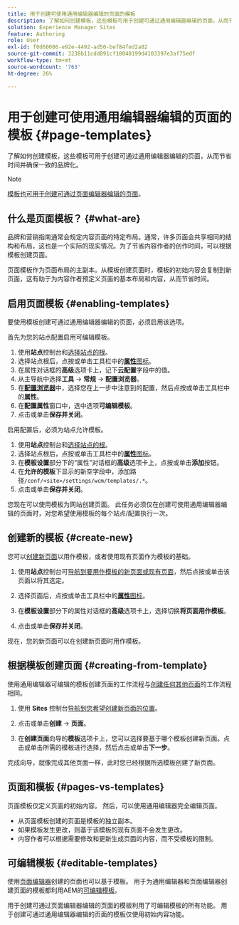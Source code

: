 ```yaml
---
title: 用于创建可使用通用编辑器编辑的页面的模板
description: 了解如何创建模板，这些模板可用于创建可通过通用编辑器编辑的页面，从而节省时间并确保一致的品牌化。
solution: Experience Manager Sites
feature: Authoring
role: User
exl-id: f0d60086-e92e-4492-ad50-bef84fed2a82
source-git-commit: 3238b11cdd891cf18048199d4103397e3af75edf
workflow-type: tm+mt
source-wordcount: '763'
ht-degree: 26%

---
```



# 用于创建可使用通用编辑器编辑的页面的模板 {#page-templates}

了解如何创建模板，这些模板可用于创建可通过通用编辑器编辑的页面，从而节省时间并确保一致的品牌化。

>[!NOTE]
>
>[模板也可用于创建可通过页面编辑器编辑的页面](/help/sites-cloud/authoring/page-editor/templates.md)。

## 什么是页面模板？ {#what-are}

品牌和营销指南通常会规定内容页面的特定布局。通常，许多页面会共享相同的结构和布局，这也是一个实际的现实情况。为了节省内容作者的创作时间，可以根据模板创建页面。

页面模板作为页面布局的主副本。从模板创建页面时，模板的初始内容会复制到新页面，这有助于为内容作者预定义页面的基本布局和内容，从而节省时间。

## 启用页面模板 {#enabling-templates}

要使用模板创建可通过通用编辑器编辑的页面，必须启用该选项。

首先为您的站点配置启用可编辑模板。

1. 使用&#x200B;**站点**&#x200B;控制台和[选择站点的根](/help/sites-cloud/authoring/sites-console/introduction.md#selecting-resources)。
1. 选择站点根后，点按或单击工具栏中的&#x200B;[**属性**&#x200B;图标](/help/sites-cloud/authoring/sites-console/page-properties.md)。
1. 在属性对话框的&#x200B;**高级**&#x200B;选项卡上，记下&#x200B;**云配置**&#x200B;字段中的值。
1. 从主导航中选择&#x200B;**工具** -> **常规** -> **配置浏览器**。
1. 在&#x200B;**[配置浏览器](/help/implementing/developing/introduction/configurations.md)**&#x200B;中，选择您在上一步中注意到的配置，然后点按或单击工具栏中的&#x200B;**属性**。
1. 在&#x200B;**配置属性**&#x200B;窗口中，选中选项&#x200B;**可编辑模板**。
1. 点击或单击&#x200B;**保存并关闭**。

启用配置后，必须为站点允许模板。

1. 使用&#x200B;**站点**&#x200B;控制台和[选择站点的根](/help/sites-cloud/authoring/sites-console/introduction.md#selecting-resources)。
1. 选择站点根后，点按或单击工具栏中的&#x200B;[**属性**&#x200B;图标](/help/sites-cloud/authoring/sites-console/page-properties.md)。
1. 在&#x200B;**模板设置**&#x200B;部分下的“属性”对话框的&#x200B;**高级**&#x200B;选项卡上，点按或单击&#x200B;**添加**&#x200B;按钮。
1. 在&#x200B;**允许的模板**&#x200B;下显示的新空字段中，添加路径`/conf/<site>/settings/wcm/templates/.*`。
1. 点击或单击&#x200B;**保存并关闭**。

您现在可以使用模板为网站创建页面。 此任务必须仅在创建可使用通用编辑器编辑的页面时，对您希望使用模板的每个站点/配置执行一次。

## 创建新的模板 {#create-new}

您可以[创建新页面](/help/sites-cloud/authoring/sites-console/creating-pages.md)以用作模板，或者使用现有页面作为模板的基础。

1. 使用&#x200B;**站点**&#x200B;控制台可[导航到要用作模板的新页面或现有页面](/help/sites-cloud/authoring/sites-console/introduction.md#selecting-resources)，然后点按或单击该页面以将其选定。

1. 选择页面后，点按或单击工具栏中的&#x200B;[**属性**&#x200B;图标](/help/sites-cloud/authoring/sites-console/edit-page-properties.md)。

1. 在&#x200B;**模板设置**&#x200B;部分下的属性对话框的&#x200B;**高级**&#x200B;选项卡上，选择切换&#x200B;**将页面用作模板**。

1. 点击或单击&#x200B;**保存并关闭**。

现在，您的新页面可以在创建新页面时用作模板。

## 根据模板创建页面 {#creating-from-template}

使用通用编辑器可编辑的模板创建页面的工作流程与[创建任何其他页面](/help/sites-cloud/authoring/sites-console/creating-pages.md)的工作流程相同。

1. 使用 **Sites** 控制台[导航到您希望创建新页面的位置](/help/sites-cloud/authoring/sites-console/introduction.md#selecting-resources)。

1. 点击或单击&#x200B;**创建** -> **页面**。

1. 在&#x200B;**创建页面**&#x200B;向导的&#x200B;**模板**&#x200B;选项卡上，您可以选择要基于哪个模板创建新页面。点击或单击所需的模板进行选择，然后点击或单击&#x200B;**下一步**。

完成向导，就像完成其他页面一样，此时您已经根据所选模板创建了新页面。

## 页面和模板 {#pages-vs-templates}

页面模板仅定义页面的初始内容。 然后，可以使用通用编辑器完全编辑页面。

* 从页面模板创建的页面是模板的独立副本。
* 如果模板发生更改，则基于该模板的现有页面不会发生更改。
* 内容作者可以根据需要修改和更新生成页面的内容，而不受模板的限制。

## 可编辑模板 {#editable-templates}

使用[页面编辑器](/help/sites-cloud/authoring/page-editor/introduction.md)创建的页面也可以基于模板。 用于为通用编辑器和页面编辑器创建页面的模板都利用AEM的[可编辑模板](/help/implementing/developing/components/templates.md)。

用于创建可通过页面编辑器编辑的页面的模板利用了可编辑模板的所有功能。 用于创建可通过通用编辑器编辑的页面的模板仅使用初始内容功能。
